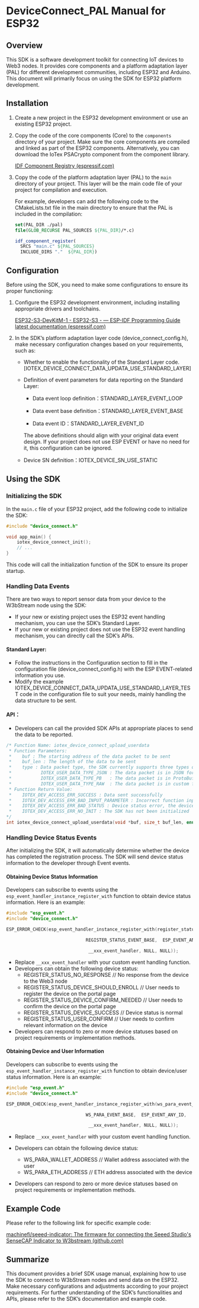# DeviceConnect_PAL Manual for ESP32



## Overview

This SDK is a software development toolkit for connecting IoT devices to Web3 nodes. It provides core components and a platform adaptation layer (PAL) for different development communities, including ESP32 and Arduino. This document will primarily focus on using the SDK for ESP32 platform development.

## Installation

1. Create a new project in the ESP32 development environment or use an existing ESP32 project.

2. Copy the code of the core components (Core) to the `components` directory of your project. Make sure the core components are compiled and linked as part of the ESP32 components. Alternatively, you can download the IoTex PSACrypto component from the component library.

   [IDF Component Registry (espressif.com)](https://components.espressif.com/components/iotex-embedded/psacrypto)

3. Copy the code of the platform adaptation layer (PAL) to the `main` directory of your project. This layer will be the main code file of your project for compilation and execution.

   For example, developers can add the following code to the CMakeLists.txt file in the main directory to ensure that the PAL is included in the compilation:

   ```cmake
   set(PAL_DIR ./pal)
   file(GLOB_RECURSE PAL_SOURCES ${PAL_DIR}/*.c)
   
   idf_component_register(
     SRCS "main.c" ${PAL_SOURCES}
     INCLUDE_DIRS "."  ${PAL_DIR})
   ```

   

## Configuration

Before using the SDK, you need to make some configurations to ensure its proper functioning:

1. Configure the ESP32 development environment, including installing appropriate drivers and toolchains.

   [ESP32-S3-DevKitM-1 - ESP32-S3 - — ESP-IDF Programming Guide latest documentation (espressif.com)](https://docs.espressif.com/projects/esp-idf/en/latest/esp32s3/hw-reference/esp32s3/user-guide-devkitm-1.html)

2. In the SDK’s platform adaptation layer code (device_connect_config.h), make necessary configuration changes based on your requirements, such as:

   - Whether to enable the functionality of the Standard Layer code. [IOTEX_DEVICE_CONNECT_DATA_UPDATA_USE_STANDARD_LAYER]

   - Definition of event parameters for data reporting on the Standard Layer:

     - Data event loop definition：STANDARD_LAYER_EVENT_LOOP

     - Data event base definition：STANDARD_LAYER_EVENT_BASE

     - Data event ID：STANDARD_LAYER_EVENT_ID

     The above definitions should align with your original data event design. If your project does not use ESP EVENT or have no need for it, this configuration can be ignored.

   - Device SN definition：IOTEX_DEVICE_SN_USE_STATIC
   
     

## Using the SDK

### Initializing the SDK

In the `main.c` file of your ESP32 project, add the following code to initialize the SDK:

```c
#include "device_connect.h"

void app_main() {
    iotex_device_connect_init();
    // ...
}
```

This code will call the initialization function of the SDK to ensure its proper startup.



### Handling Data Events

There are two ways to report sensor data from your device to the W3bStream node using the SDK:

- If your new or existing project uses the ESP32 event handling mechanism, you can use the SDK’s Standard Layer.
- If your new or existing project does not use the ESP32 event handling mechanism, you can directly call the SDK’s APIs.

#### Standard Layer:

- Follow the instructions in the Configuration section to fill in the configuration file (device_connect_config.h) with the ESP EVENT-related information you use.
- Modify the example IOTEX_DEVICE_CONNECT_DATA_UPDATA_USE_STANDARD_LAYER_TEST code in the configuration file to suit your needs, mainly handling the data structure to be sent.

#### API：

- Developers can call the provided SDK APIs at appropriate places to send the data to be reported.

```c
/* Function Name: iotex_device_connect_upload_userdata
 * Function Parameters:
 *    buf : The starting address of the data packet to be sent
 *    buf_len : The length of the data to be sent
 *    type : Data packet type, the SDK currently supports three types of data
 *           IOTEX_USER_DATA_TYPE_JSON : The data packet is in JSON format
 *           IOTEX_USER_DATA_TYPE_PB   : The data packet is in ProtoBuf format
 *           IOTEX_USER_DATA_TYPE_RAW  : The data packet is in custom format
 * Function Return Value:
 *    IOTEX_DEV_ACCESS_ERR_SUCCESS : Data sent successfully
 *    IOTEX_DEV_ACCESS_ERR_BAD_INPUT_PARAMETER : Incorrect function input parameters
 *    IOTEX_DEV_ACCESS_ERR_BAD_STATUS : Device status error, the device has not completed the registration process
 *    IOTEX_DEV_ACCESS_ERR_NO_INIT : The SDK has not been initialized
*/
int iotex_device_connect_upload_userdata(void *buf, size_t buf_len, enum UserData_Type type);
```



### Handling Device Status Events

After initializing the SDK, it will automatically determine whether the device has completed the registration process. The SDK will send device status information to the developer through Event events.

#### Obtaining Device Status Information

Developers can subscribe to events using the `esp_event_handler_instance_register_with` function to obtain device status information. Here is an example:

```c
#include "esp_event.h"
#include "device_connect.h"

ESP_ERROR_CHECK(esp_event_handler_instance_register_with(register_status_event_handle,

                              REGISTER_STATUS_EVENT_BASE,  ESP_EVENT_ANY_ID,

                               __xxx_event_handler, NULL, NULL));   
```

- Replace `__xxx_event_handler` with your custom event handling function.
- Developers can obtain the following device status:
  - REGISTER_STATUS_NO_RESPONSE								// No response from the device to the Web3 node
  - REGISTER_STATUS_DEVICE_SHOULD_ENROLL            // User needs to register the device on the portal page
  - REGISTER_STATUS_DEVICE_CONFIRM_NEEDED		  // User needs to confirm the device on the portal page
  - REGISTER_STATUS_DEVICE_SUCCESS    						// Device status is normal
  - REGISTER_STATUS_USER_CONFIRM     						 // User needs to confirm relevant information on the device
- Developers can respond to zero or more device statuses based on project requirements or implementation methods.

#### Obtaining Device and User Information

Developers can subscribe to events using the `esp_event_handler_instance_register_with` function to obtain device/user status information. Here is an example:

```c
#include "esp_event.h"
#include "device_connect.h"

ESP_ERROR_CHECK(esp_event_handler_instance_register_with(ws_para_event_handle,

                              WS_PARA_EVENT_BASE,  ESP_EVENT_ANY_ID,

                               __xxx_event_handler, NULL, NULL));   
```

- Replace `__xxx_event_handler` with your custom event handling function.

- Developers can obtain the following device status:
  - WS_PARA_WALLET_ADDRESS						// Wallet address associated with the user
  - WS_PARA_ETH_ADDRESS                               // ETH address associated with the device
- Developers can respond to zero or more device statuses based on project requirements or implementation methods.



## Example Code

Please refer to the following link for specific example code:

[machinefi/seeed-indicator: The firmware for connecting the Seeed Studio's SenseCAP Indicator to W3bstream (github.com)](https://github.com/machinefi/seeed-indicator)



## Summarize

This document provides a brief SDK usage manual, explaining how to use the SDK to connect to W3bStream nodes and send data on the ESP32. Make necessary configurations and adjustments according to your project requirements. For further understanding of the SDK’s functionalities and APIs, please refer to the SDK’s documentation and example code.
